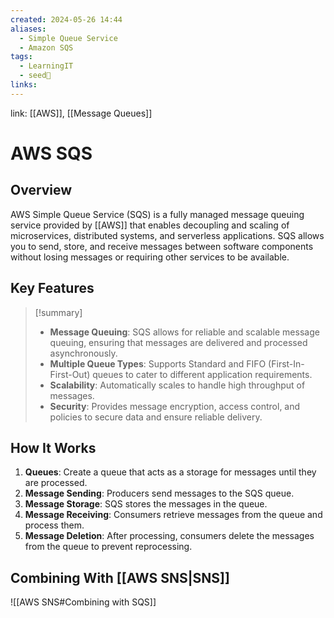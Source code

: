 ```yaml
---
created: 2024-05-26 14:44
aliases:
  - Simple Queue Service
  - Amazon SQS
tags:
  - LearningIT
  - seed🌱
links:
---
```


link: [[AWS]], [[Message Queues]]

# AWS SQS

## Overview

AWS Simple Queue Service (SQS) is a fully managed message queuing service provided by [[AWS]] that enables decoupling and scaling of microservices, distributed systems, and serverless applications. SQS allows you to send, store, and receive messages between software components without losing messages or requiring other services to be available.

## Key Features

> [!summary]
> 
> - **Message Queuing**: SQS allows for reliable and scalable message queuing, ensuring that messages are delivered and processed asynchronously.
> - **Multiple Queue Types**: Supports Standard and FIFO (First-In-First-Out) queues to cater to different application requirements.
> - **Scalability**: Automatically scales to handle high throughput of messages.
> - **Security**: Provides message encryption, access control, and policies to secure data and ensure reliable delivery.

## How It Works

1. **Queues**: Create a queue that acts as a storage for messages until they are processed.
2. **Message Sending**: Producers send messages to the SQS queue.
3. **Message Storage**: SQS stores the messages in the queue.
4. **Message Receiving**: Consumers retrieve messages from the queue and process them.
5. **Message Deletion**: After processing, consumers delete the messages from the queue to prevent reprocessing.

## Combining With [[AWS SNS|SNS]]

![[AWS SNS#Combining with SQS]]